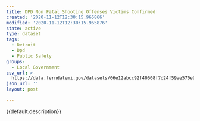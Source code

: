 ```yaml
---
title: DPD Non Fatal Shooting Offenses Victims Confirmed
created: '2020-11-12T12:30:15.965866'
modified: '2020-11-12T12:30:15.965876'
state: active
type: dataset
tags:
  - Detroit
  - Dpd
  - Public Safety
groups:
  - Local Government
csv_url: >-
  https://data.ferndalemi.gov/datasets/06e12abcc92f40608f7d24f59ae570e9_0.csv?outSR=%7B%22latestWkid%22%3A3857%2C%22wkid%22%3A102100%7D
json_url: ''
layout: post

---
```

{{default.description}}
